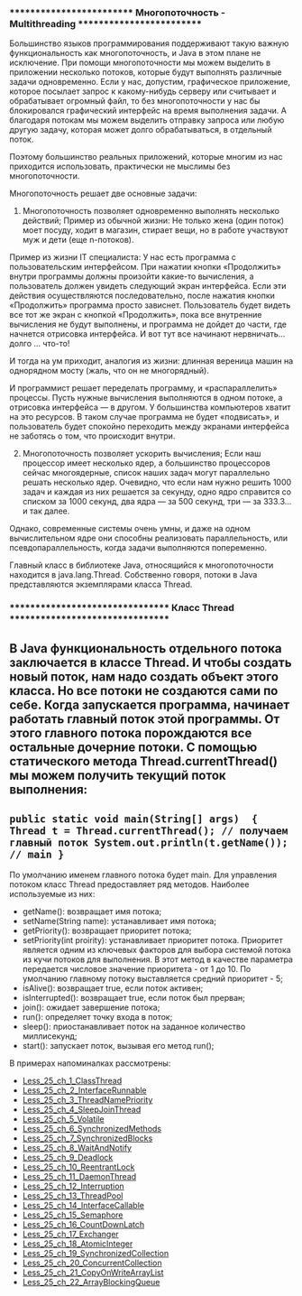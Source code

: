 ### ************************ Многопоточность - Multithreading ************************

Большинство языков программирования поддерживают такую важную функциональность как многопоточность, 
и Java в этом плане не исключение. При помощи многопоточности мы можем выделить в приложении несколько 
потоков, которые будут выполнять различные задачи одновременно. Если у нас, допустим, графическое 
приложение, которое посылает запрос к какому-нибудь серверу или считывает и обрабатывает огромный 
файл, то без многопоточности у нас бы блокировался графический интерфейс на время выполнения задачи. 
А благодаря потокам мы можем выделить отправку запроса или любую другую задачу, которая может долго 
обрабатываться, в отдельный поток. 

Поэтому большинство реальных приложений, которые многим из нас приходится использовать, практически 
не мыслимы без многопоточности.

Многопоточность решает две основные задачи:
1. Многопоточность позволяет одновременно выполнять несколько действий;
Пример из обычной жизни: Не только жена (один поток) моет посуду, ходит в магазин, стирает вещи, но в 
работе участвуют муж и дети (еще n-потоков).

Пример из жизни IT специалиста: У нас есть программа с пользовательским интерфейсом. При нажатии кнопки 
«Продолжить» внутри программы должны произойти какие-то вычисления, а пользователь должен увидеть следующий 
экран интерфейса. Если эти действия осуществляются последовательно, после нажатия кнопки «Продолжить» 
программа просто зависнет. Пользователь будет видеть все тот же экран с кнопкой «Продолжить», пока все 
внутренние вычисления не будут выполнены, и программа не дойдет до части, где начнется отрисовка интерфейса.
И вот тут все начинают нервничать... долго ... что-то!

И тогда на ум приходит, аналогия из жизни: длинная вереница машин на однорядном мосту (жаль, что он не многорядный).

И программист решает переделать программу, и «распараллелить» процессы. 
Пусть нужные вычисления выполняются в одном потоке, а отрисовка интерфейса — в другом. У большинства компьютеров 
хватит на это ресурсов. В таком случае программа не будет «подвисать», и пользователь будет спокойно переходить 
между экранами интерфейса не заботясь о том, что происходит внутри.

2. Многопоточность позволяет ускорить вычисления;
Если наш процессор имеет несколько ядер, а большинство процессоров сейчас многоядерные, список наших задач могут 
параллельно решать несколько ядер. Очевидно, что если нам нужно решить 1000 задач и каждая из них решается за 
секунду, одно ядро справится со списком за 1000 секунд, два ядра — за 500 секунд, три — за 333.3... и так далее.

Однако, современные системы очень умны, и даже на одном вычислительном ядре они способны реализовать 
параллельность, или псевдопараллельность, когда задачи выполняются попеременно.

Главный класс в библиотеке Java, относящийся к многопоточности находится в java.lang.Thread.
Собственно говоря, потоки в Java представляются экземплярами класса Thread.

### ******************************* Класс Thread *******************************

В Java функциональность отдельного потока заключается в классе Thread. И чтобы создать новый поток, 
нам надо создать объект этого класса. Но все потоки не создаются сами по себе. Когда запускается 
программа, начинает работать главный поток этой программы. От этого главного потока порождаются 
все остальные дочерние потоки. С помощью статического метода Thread.currentThread() мы можем 
получить текущий поток выполнения:
-------------------------------------------------------------------------------------------------
`public static void main(String[] args) 
{
    Thread t = Thread.currentThread(); // получаем главный поток
    System.out.println(t.getName()); // main
}`
-------------------------------------------------------------------------------------------------
По умолчанию именем главного потока будет main.
Для управления потоком класс Thread предоставляет ряд методов. Наиболее используемые из них:
- getName(): возвращает имя потока;
- setName(String name): устанавливает имя потока;
- getPriority(): возвращает приоритет потока;
- setPriority(int proirity): устанавливает приоритет потока. Приоритет является одним из ключевых 
  факторов для выбора системой потока из кучи потоков для выполнения. В этот метод в качестве параметра 
  передается числовое значение приоритета - от 1 до 10. По умолчанию главному потоку выставляется 
  средний приоритет - 5;
- isAlive(): возвращает true, если поток активен;
- isInterrupted(): возвращает true, если поток был прерван;
- join(): ожидает завершение потока;
- run(): определяет точку входа в поток;
- sleep(): приостанавливает поток на заданное количество миллисекунд;
- start(): запускает поток, вызывая его метод run();


В примерах напоминалках рассмотрены:
- [Less_25_ch_1_ClassThread](https://github.com/JcoderPaul/JavaExtended-25/tree/master/Less_25_ch_1_ClassThread/src/Less_25_ch_1_ClassThread)
- [Less_25_ch_2_InterfaceRunnable](https://github.com/JcoderPaul/JavaExtended-25/tree/master/Less_25_ch_2_InterfaceRunnable/src/Less_25_ch_2_InterfaceRunnable)
- [Less_25_ch_3_ThreadNamePriority](https://github.com/JcoderPaul/JavaExtended-25/tree/master/Less_25_ch_3_ThreadNamePriority/src/Less_25_ch_3_ThreadNamePriority)
- [Less_25_ch_4_SleepJoinThread](https://github.com/JcoderPaul/JavaExtended-25/tree/master/Less_25_ch_4_SleepJoinThread/src/Less_25_ch_4_SleepJoin)
- [Less_25_ch_5_Volatile](https://github.com/JcoderPaul/JavaExtended-25/tree/master/Less_25_ch_5_Volatile/src/Less_25_ch_5_Volatile)
- [Less_25_ch_6_SynchronizedMethods](https://github.com/JcoderPaul/JavaExtended-25/tree/master/Less_25_ch_6_SynchronizedMethods/src/Less_25_ch_6_SynchronizedMethods)
- [Less_25_ch_7_SynchronizedBlocks](https://github.com/JcoderPaul/JavaExtended-25/tree/master/Less_25_ch_7_SynchronizedBlocks/src/Less_25_ch_7_SynchronizedBlocks)
- [Less_25_ch_8_WaitAndNotify](https://github.com/JcoderPaul/JavaExtended-25/tree/master/Less_25_ch_8_WaitAndNotify/src/Less_25_ch_8_WaitAndNotify)
- [Less_25_ch_9_Deadlock](https://github.com/JcoderPaul/JavaExtended-25/tree/master/Less_25_ch_9_Deadlock/src/Less_25_ch_9_Deadlock)
- [Less_25_ch_10_ReentrantLock](https://github.com/JcoderPaul/JavaExtended-25/tree/master/Less_25_ch_10_ReentrantLock/src/Less_25_ch_10_ReentrantLock)
- [Less_25_ch_11_DaemonThread](https://github.com/JcoderPaul/JavaExtended-25/tree/master/Less_25_ch_11_DaemonThread/src/Less_25_ch_11_DaemonThread)
- [Less_25_ch_12_Interruption](https://github.com/JcoderPaul/JavaExtended-25/tree/master/Less_25_ch_12_Interruption/src/Less_25_ch_12_Interruption)
- [Less_25_ch_13_ThreadPool](https://github.com/JcoderPaul/JavaExtended-25/tree/master/Less_25_ch_13_ThreadPool/src/Less_25_ch_13_ThreadPool)
- [Less_25_ch_14_InterfaceCallable](https://github.com/JcoderPaul/JavaExtended-25/tree/master/Less_25_ch_14_InterfaceCallable/src/Less_25_ch_14_InterfaceCallable)
- [Less_25_ch_15_Semaphore](https://github.com/JcoderPaul/JavaExtended-25/tree/master/Less_25_ch_15_Semaphore/src/Less_25_ch_15_Semaphore)
- [Less_25_ch_16_CountDownLatch](https://github.com/JcoderPaul/JavaExtended-25/tree/master/Less_25_ch_16_CountDownLatch/src/Less_25_ch_16_CountDownLatch)
- [Less_25_ch_17_Exchanger](https://github.com/JcoderPaul/JavaExtended-25/tree/master/Less_25_ch_17_Exchanger/src/Less_25_ch_17_Exchanger)
- [Less_25_ch_18_AtomicInteger](https://github.com/JcoderPaul/JavaExtended-25/tree/master/Less_25_ch_18_AtomicInteger/src/Less_25_ch_18_AtomicInteger)
- [Less_25_ch_19_SynchronizedCollection](https://github.com/JcoderPaul/JavaExtended-25/tree/master/Less_25_ch_19_SynchronizedCollection/src/Less_25_ch_19_SynchronizedCollection)
- [Less_25_ch_20_ConcurrentCollection](https://github.com/JcoderPaul/JavaExtended-25/tree/master/Less_25_ch_20_ConcurrentCollection/src/Less_25_ch_20_ConcurrentCollection)
- [Less_25_ch_21_CopyOnWriteArrayList](https://github.com/JcoderPaul/JavaExtended-25/tree/master/Less_25_ch_21_CopyOnWriteArrayList/src/Less_25_ch_21_CopyOnWriteArrayList)
- [Less_25_ch_22_ArrayBlockingQueue](https://github.com/JcoderPaul/JavaExtended-25/tree/master/Less_25_ch_22_ArrayBlockingQueue/src/Less_25_ch_22_ArrayBlockingQueue)
